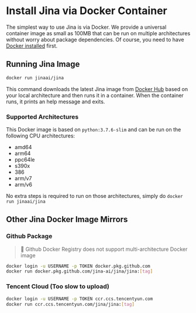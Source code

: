 # Install Jina via Docker Container

The simplest way to use Jina is via Docker. We provide a universal container image as small as 100MB that can be run on multiple architectures without worry about package dependencies. Of course, you need to have [Docker installed](https://docs.docker.com/install/) first. 

## Running Jina Image

```bash
docker run jinaai/jina
```

This command downloads the latest Jina image from [Docker Hub](https://hub.docker.com/r/jinaai/jina/tags) based on your local architecture and then runs it in a container. When the container runs, it prints an help message and exits.

### Supported Architectures

This Docker image is based on `python:3.7.6-slim` and can be run on the following CPU architectures: 

- amd64
- arm64
- ppc64le
- s390x
- 386
- arm/v7
- arm/v6

No extra steps is required to run on those architectures, simply do `docker run jinaai/jina`

## Other Jina Docker Image Mirrors

### Github Package

> 🚨 Github Docker Registry does not support multi-architecture Docker image

```bash
docker login -u USERNAME -p TOKEN docker.pkg.github.com
docker run docker.pkg.github.com/jina-ai/jina/jina:[tag]
```

### Tencent Cloud (Too slow to upload)

```bash
docker login -u USERNAME -p TOKEN ccr.ccs.tencentyun.com
docker run ccr.ccs.tencentyun.com/jina/jina:[tag]
```
